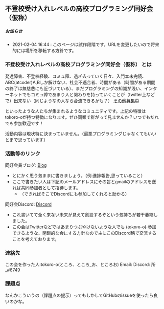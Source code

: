 ## 不登校受け入れレベルの高校プログラミング同好会（仮称）
##### お知らせ
* 2021-02-04 16:44 : このページは試作段階です。URLを変更したいので将来的には場所を移転する方針です。
### 不登校受け入れレベルの高校プログラミング同好会（仮称） とは
発達障害、不登校経験、コミュ障、過ぎ去っていく日々、入門本未完読、ABC(atcoder)A,Bしか解けない、社会不適合者、時間がある（時間がある期間の終了は無慈悲にも近づいている）、まだプログラミングの知識が浅い、インターネットでもコミュ障であまり人と関わりを持っていくことが（twitter上などで）出来ない（同じようなの人なら合流できるかも？） [その他募集中](https://github.com/tokoro-o/tokoro-o.github.io "プルリク待ってます")

といったような人たちが集まれるようなコミュニティです。上記の特徴はtokoro-oが持つ特徴になります。ぜひ同類で群がって見ませんか？いつでもだれでも参加歓迎です！

活動内容は現状特に決まっていません。（最悪プログラミングじゃなくてもいいとまで思っています）
### 活動等のリンク
同好会員ブログ: [Blog](https://example.com)

* とにかく思う気ままに書きましょう。（例:進捗報告,思っていること）
* ここで書きたい人は下記のメールアドレスにその旨とgmailのアドレスを送れば共同参加者として招待します。
  * （できればそこでDiscordにも参加してくれると助かる）

同好会Discord: [Discord](discord.com)

* これ書いてて全く来ない未来が見えて創設するぞという気持ちが若干萎縮しました。
* この会はTwitterなどではあまりつぶやけないような人でも ~~(tokoro-o)~~ 参加できるような、閉鎖的な会にする方針なので主にこのDiscord鯖で交流することを考えております。

### 連絡先
この会を作った人:tokoro-o(ところ、ところ_お、ところお)
Email: 
Discord: 所_#6749

### 課題点
なんかこういうの（課題点の提示）ってもしかしてGitHubのissueを使ったら良いのかな。

